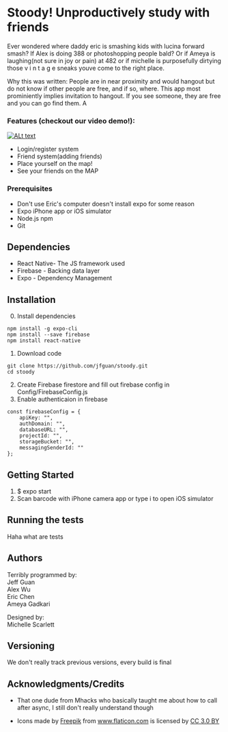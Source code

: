 # Stoody! Unproductively study with friends

Ever wondered where daddy eric is smashing kids with lucina forward smash? If Alex is doing 388 or photoshopping people bald? Or if Ameya is laughing(not sure in joy or pain) at 482 or if michelle is purposefully dirtying those v i n t a g e sneaks youve come to the right place.

Why this was written:
People are in near proximity and would hangout but do not know if other people are free, and if so, where.
This app most prominiently implies invitation to hangout. If you see someone, they are free and you can go find them. A

### Features (checkout our video demo!):

[![ALt text](https://img.youtube.com/vi/nyARdwBz7yE/0.jpg)](https://www.youtube.com/watch?v=nyARdwBz7yE)


* Login/register system
* Friend system(adding friends)
* Place yourself on the map!
* See your friends on the MAP


### Prerequisites

* Don't use Eric's computer doesn't install expo for some reason
* Expo iPhone app or iOS simulator
* Node.js npm
* Git

## Dependencies

* React Native- The JS framework used
* Firebase - Backing data layer
* Expo - Dependency Management

## Installation
0. Install dependencies
```
npm install -g expo-cli
npm install --save firebase
npm install react-native
```
1. Download code
```
git clone https://github.com/jfguan/stoody.git
cd stoody
```
2. Create Firebase firestore and fill out firebase config in Config/FirebaseConfig.js
3. Enable authenticaion in firebase

```
const firebaseConfig = {
    apiKey: "",
    authDomain: "",
    databaseURL: "",
    projectId: "",
    storageBucket: "",
    messagingSenderId: ""
};

```
## Getting Started

1. $ expo start
2. Scan barcode with iPhone camera app or type i to open iOS simulator

## Running the tests

Haha what are tests

## Authors

Terribly programmed by:  
Jeff Guan  
Alex Wu  
Eric Chen  
Ameya Gadkari 

Designed by:  
Michelle Scarlett


## Versioning

We don't really track previous versions, every build is final


## Acknowledgments/Credits

* That one dude from Mhacks who basically taught me about how to call after async, I still don't really understand though

* <div>Icons made by <a href="https://www.freepik.com/" title="Freepik">Freepik</a> from <a href="https://www.flaticon.com/"              title="Flaticon">www.flaticon.com</a> is licensed by <a href="http://creativecommons.org/licenses/by/3.0/"              title="Creative Commons BY 3.0" target="_blank">CC 3.0 BY</a></div>
